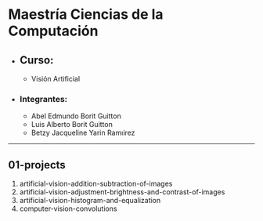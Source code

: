 # Maestría Ciencias de la Computación

- ## Curso:

  - Visión Artificial

- ### Integrantes:

  - Abel Edmundo Borit Guitton
  - Luis Alberto Borit Guitton
  - Betzy Jacqueline Yarin Ramıirez

---

## 01-projects

1. artificial-vision-addition-subtraction-of-images
2. artificial-vision-adjustment-brightness-and-contrast-of-images
3. artificial-vision-histogram-and-equalization
4. computer-vision-convolutions
